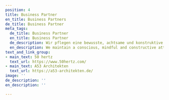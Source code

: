 ```yaml
---
position: 4
title: Business Partner
en_title: Business Partners
de_title: Business Partner
meta_tags:
  de_title: Business Partner
  en_title: Business Partner
  de_description: Wir pflegen eine bewusste, achtsame und konstruktive Haltung
  en_description: We maintain a conscious, mindful and constructive attitude
text_and_link_group:
- main_text: 50 hertz
  text_url: https://www.50hertz.com/
- main_text: A53 Architekten
  text_url: https://a53-architekten.de/
image: ''
de_description: ''
en_description: ''

---
```

